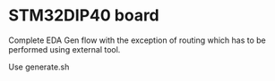 STM32DIP40 board
================

Complete EDA Gen flow with the exception of routing which has to be performed 
using external tool.

Use generate.sh




